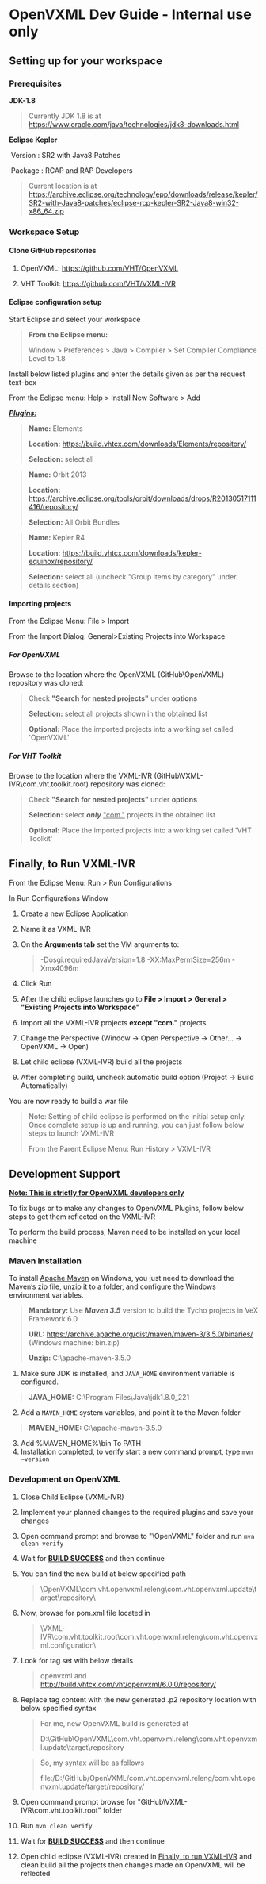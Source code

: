 # OpenVXML Dev Guide - Internal use only

## Setting up for your workspace

### Prerequisites

**JDK-1.8**

> Currently JDK 1.8 is at https://www.oracle.com/java/technologies/jdk8-downloads.html
>

**Eclipse Kepler** 

​	Version : SR2 with Java8 Patches

​	Package : RCAP and RAP Developers

> Current location is at https://archive.eclipse.org/technology/epp/downloads/release/kepler/SR2-with-Java8-patches/eclipse-rcp-kepler-SR2-Java8-win32-x86_64.zip



### Workspace Setup 

#### Clone GitHub repositories

[^Suggestion]: Have all git repos under one root folder called "GitHub"

1. OpenVXML:  https://github.com/VHT/OpenVXML

   [^Branch]: 6.0.0

2. VHT Toolkit:   https://github.com/VHT/VXML-IVR

   [^Branch]: master



#### Eclipse configuration setup

Start Eclipse and select your workspace

> **From the Eclipse menu:**
>
> Window > Preferences > Java > Compiler > Set Compiler Compliance Level to 1.8

Install below listed plugins and enter the details given as per the request text-box

From the Eclipse menu: Help > Install New Software > Add

***<u>Plugins:</u>***

> **Name:** Elements
>
> **Location:**  https://build.vhtcx.com/downloads/Elements/repository/ 
>
> **Selection:** select all 

> **Name:** Orbit 2013
>
> **Location:**  https://archive.eclipse.org/tools/orbit/downloads/drops/R20130517111416/repository/ 
>
> **Selection:** All Orbit Bundles

> **Name:** Kepler R4
>
> **Location:**   https://build.vhtcx.com/downloads/kepler-equinox/repository/ 
>
> **Selection:** select all  (uncheck "Group items by category" under details  section)



#### Importing projects

From the Eclipse Menu: File > Import

From the Import Dialog: General>Existing Projects into Workspace

##### For OpenVXML

Browse to the location where the OpenVXML (GitHub\OpenVXML) repository was cloned: 

> Check **"Search for nested projects"** under **options**
>
> **Selection:** select all projects shown in the obtained list
>
> **Optional:** Place the imported projects into a working set called 'OpenVXML'

##### For VHT Toolkit

Browse to the location where the VXML-IVR (GitHub\VXML-IVR\com.vht.toolkit.root) repository was cloned:

> Check **"Search for nested projects"** under **options**
>
> **Selection:** select ***only*** <u>"com."</u> projects in the obtained list
>
> **Optional:** Place the imported projects into a working set called 'VHT Toolkit'



## Finally, to Run VXML-IVR

From the Eclipse Menu: Run > Run Configurations

In Run Configurations Window 

1. Create a new Eclipse Application

2. Name it as VXML-IVR

3. On the **Arguments tab** set the VM arguments to: 

   > -Dosgi.requiredJavaVersion=1.8 -XX:MaxPermSize=256m -Xmx4096m

6. Click Run

7. After the child eclipse launches go to **File > Import > General > "Existing Projects into Workspace"**

8. Import all the VXML-IVR projects **except "com."** projects

7. Change the Perspective (Window -> Open Perspective -> Other... -> OpenVXML -> Open)

8. Let child eclipse (VXML-IVR) build all the projects 

9. After completing build, uncheck automatic build option (Project -> Build Automatically)

You are now ready to build a war file

> Note: Setting of child eclipse is performed on the initial setup only. Once complete setup is up and running, you can just follow below steps to launch VXML-IVR
>
> From the Parent Eclipse Menu: Run History > VXML-IVR



## Development Support

**<u>Note: This is strictly for OpenVXML developers only</u>**

To fix bugs or to make any changes to OpenVXML Plugins, follow below steps to get them reflected on the VXML-IVR

To perform the build process, Maven need to be installed on your local machine

### Maven Installation

To install [Apache Maven](http://maven.apache.org/) on Windows, you just need to download the Maven’s zip file, unzip it to a folder, and configure the Windows environment variables. 

> **Mandatory:** Use ***Maven 3.5*** version to build the Tycho projects in VeX Framework 6.0
>
> **URL:** https://archive.apache.org/dist/maven/maven-3/3.5.0/binaries/  (Windows machine: bin.zip)
>
> **Unzip:** C:\apache-maven-3.5.0

1. Make sure JDK is installed, and `JAVA_HOME` environment variable is configured. 

> **JAVA_HOME:** C:\Program Files\Java\jdk1.8.0_221

2. Add a `MAVEN_HOME` system variables, and point it to the Maven folder 

> **MAVEN_HOME:** C:\apache-maven-3.5.0

3. Add %MAVEN_HOME%\bin To PATH
4.  Installation completed, to verify start a new command prompt, type `mvn –version`



### Development on OpenVXML

1. Close Child Eclipse (VXML-IVR)

2. Implement your planned changes to the required plugins and save your changes

3. Open command prompt and browse to "\OpenVXML" folder and run `mvn clean verify`

4. Wait for **<u>BUILD SUCCESS</u>** and then continue

5. You can find the new build at below specified path

   > \OpenVXML\\com.vht.openvxml.releng\com.vht.openvxml.update\target\repository\

6. Now, browse for pom.xml file located in

   > \VXML-IVR\com.vht.toolkit.root\com.vht.openvxml.releng\com.vht.openvxml.configuration\

7. Look for <repository> tag set with below details

   > <id>openvxml</id> and <url> http://build.vhtcx.com/vht/openvxml/6.0.0/repository/</url>

8. Replace <url> tag content with the new generated .p2 repository location with below specified syntax

   > For me, new OpenVXML build is generated at
   >
   > D:\GitHub\OpenVXML\com.vht.openvxml.releng\com.vht.openvxml.update\target\repository

   > So, my syntax will be as follows
   >
   > <url>file:/D:/GitHub/OpenVXML/com.vht.openvxml.releng/com.vht.openvxml.update/target/repository/</url>

9. Open command prompt browse for "GitHub\VXML-IVR\com.vht.toolkit.root\" folder

10. Run `mvn clean verify`

11. Wait for **<u>BUILD SUCCESS</u>** and then continue

12. Open child eclipse (VXML-IVR) created in <u>Finally, to run VXML-IVR</u> and clean build all the projects then changes made on OpenVXML will be reflected